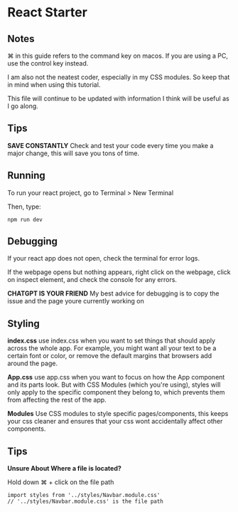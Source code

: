 # React Starter

## Notes

⌘ in this guide refers to the command key on macos. If you are using a PC, use the control key instead.

I am also not the neatest coder, especially in my CSS modules. So keep that in mind when using this tutorial.

This file will continue to be updated with information I think will be useful as I go along.

## Tips

**SAVE CONSTANTLY**
Check and test your code every time you make a major change, this will save you tons of time.

## Running

To run your react project, go to Terminal > New Terminal

Then, type:
```
npm run dev
```

## Debugging
If your react app does not open, check the terminal for error logs.

If the webpage opens but nothing appears, right click on the webpage, click on inspect element, and check the console for any errors.

**CHATGPT IS YOUR FRIEND** 
My best advice for debugging is to copy the issue and the page youre currently working on

## Styling

**index.css**
use index.css when you want to set things that should apply across the whole app. For example, you might want all your text to be a certain font or color, or remove the default margins that browsers add around the page.

**App.css**
use app.css when you want to focus on how the App component and its parts look. But with CSS Modules (which you're using), styles will only apply to the specific component they belong to, which prevents them from affecting the rest of the app.

**Modules**
Use CSS modules to style specific pages/components, this keeps your css cleaner and ensures that your css wont accidentally affect other components.


## Tips

**Unsure About Where a file is located?**

Hold down ⌘ + click on the file path

```
import styles from '../styles/Navbar.module.css' 
// '../styles/Navbar.module.css' is the file path
```